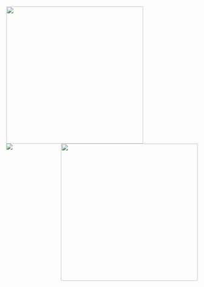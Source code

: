 
<br><img align="left" src="https://github-readme-stats.vercel.app/api?username=tawhidii&count_private=true&show_icons=true&theme=chartreuse-dark" style='width:360px'><img style='width:360px' align="right" src="https://github-readme-stats.vercel.app/api/top-langs/?username=tawhidii&layout=compact&theme=chartreuse-dark&langs_count=8">
<br>
<img align=left src=https://profile-counter.glitch.me/tawhidii/count.svg>
